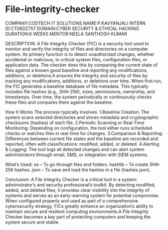 # File-integrity-checker
COMPANY:CODTECH IT SOLUTIONS
NAME:P.KAVYANJALI
INTERN ID:CT06DZ757
DOMAIN:CYBER SECURITY & ETHICAL HACKING
DURATION:6 WEEKS
MENTOR:NEELA SANTHOSH KUMAR

DESCRIPTION:
A File Integrity Checker (FIC) is a security tool used to monitor and verify the integrity of files and directories on a computer system. Its primary function is to detect unauthorized changes, whether accidental or malicious, to critical system files, configuration files, or application data. The checker does this by comparing the current state of files against a known good baseline and reporting any modifications, additions, or deletions.It ensures the integrity and security of files by tracking any modifications, additions, or deletions over time.
When first run, the FIC generates a baseline database of file metadata. This typically includes file hashes (e.g., SHA-256), sizes, permissions, ownership, and timestamps. Over time, the system periodically or continuously checks these files and compares them against the baseline.

How It Works
The process typically involves:
1.Baseline Creation: The system scans selected directories and stores metadata and cryptographic checksums (hashes) of each file.
2.Periodic Scanning or Real-Time Monitoring: Depending on configuration, the tool either runs scheduled checks or watches files in real-time for changes.
3.Comparison & Reporting: Differences between current file states and the baseline are recorded and reported, often with classifications: modified, added, or deleted.
4.Alerting & Logging: The tool logs all detected changes and can alert system administrators through email, SMS, or integration with SIEM systems.

What’s Used:
os – To go through files and folders.
hashlib – To create SHA-256 hashes.
json – To save and load the hashes in a file (hashes.json).

Conclusion:
A File Integrity Checker is a critical tool in a system administrator’s and security professional’s toolkit. By detecting modified, added, and deleted files, it provides clear visibility into the integrity of systems and serves as an early-warning system for potential compromise. When configured properly and used as part of a comprehensive cybersecurity strategy, FICs greatly enhance an organization’s ability to maintain secure and resilient computing environments.A File Integrity Checker becomes a key part of protecting computers and keeping the system secure and stable.



